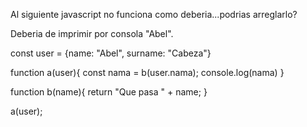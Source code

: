 Al siguiente javascript no funciona como deberia...podrias arreglarlo?

Deberia de imprimir por consola "Abel".

const user = {name: "Abel", surname: "Cabeza"}

function a(user){
    const nama = b(user.nama);
    console.log(nama)
}

function b(name){
    return "Que pasa " + name;
}

a(user);